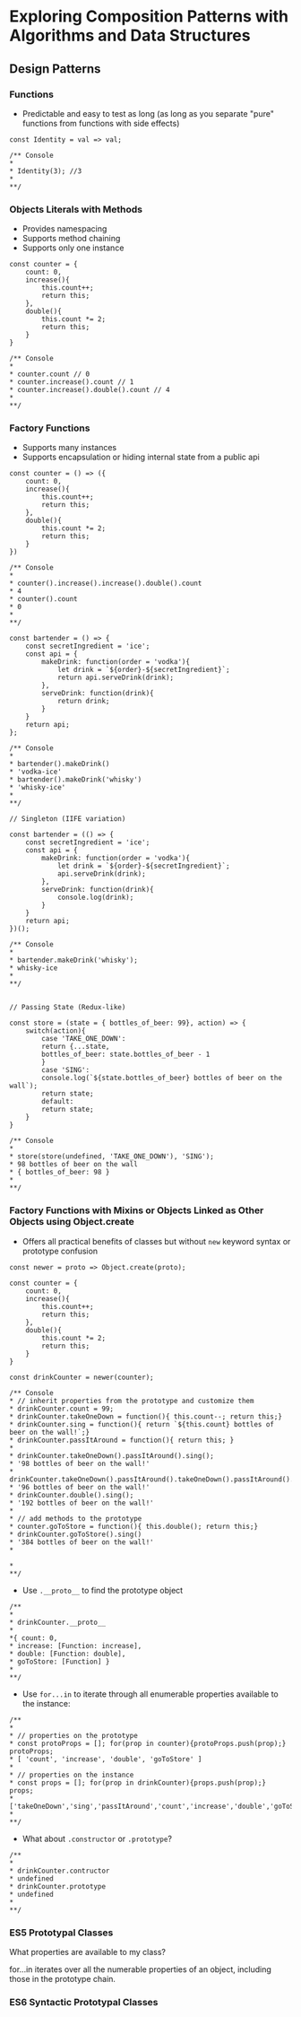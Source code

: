 # Exploring Composition Patterns with Algorithms and Data Structures

## Design Patterns

### Functions

* Predictable and easy to test as long (as long as you separate "pure" functions from functions with side effects)

```
const Identity = val => val;

/** Console
*
* Identity(3); //3
*
**/
```

### Objects Literals with Methods

* Provides namespacing
* Supports method chaining
* Supports only one instance

```
const counter = {
	count: 0,
	increase(){
		this.count++;
		return this;
	},
	double(){
		this.count *= 2;
		return this;
	}
}

/** Console
*
* counter.count // 0
* counter.increase().count // 1
* counter.increase().double().count // 4
*
**/
```

### Factory Functions

* Supports many instances
* Supports encapsulation or hiding internal state from a public api

```
const counter = () => ({
	count: 0,
	increase(){
		this.count++;
		return this;
	},
	double(){
		this.count *= 2;
		return this;
	}
})

/** Console
*
* counter().increase().increase().double().count
* 4
* counter().count
* 0
*
**/

const bartender = () => {
	const secretIngredient = 'ice';
	const api = {
		makeDrink: function(order = 'vodka'){
			let drink = `${order}-${secretIngredient}`;
			return api.serveDrink(drink);
		},
		serveDrink: function(drink){
			return drink;
		}
	}
	return api;
};

/** Console
*
* bartender().makeDrink()
* 'vodka-ice'
* bartender().makeDrink('whisky')
* 'whisky-ice'
*
**/

// Singleton (IIFE variation)

const bartender = (() => {
	const secretIngredient = 'ice';
	const api = {
		makeDrink: function(order = 'vodka'){
			let drink = `${order}-${secretIngredient}`;
			api.serveDrink(drink);
		},
		serveDrink: function(drink){
			console.log(drink);
		}
	}
	return api;
})();

/** Console
*
* bartender.makeDrink('whisky');
* whisky-ice
*
**/


// Passing State (Redux-like)

const store = (state = { bottles_of_beer: 99}, action) => {
	switch(action){
		case 'TAKE_ONE_DOWN':
		return {...state,
		bottles_of_beer: state.bottles_of_beer - 1
		}
		case 'SING':
		console.log(`${state.bottles_of_beer} bottles of beer on the wall`);
		return state;
		default:
		return state;
	}
}

/** Console
*
* store(store(undefined, 'TAKE_ONE_DOWN'), 'SING');
* 98 bottles of beer on the wall
* { bottles_of_beer: 98 }
*
**/
```

### Factory Functions with Mixins or Objects Linked as Other Objects using Object.create

* Offers all practical benefits of classes but without `new` keyword syntax or prototype confusion

```
const newer = proto => Object.create(proto);

const counter = {
	count: 0,
	increase(){
		this.count++;
		return this;
	},
	double(){
		this.count *= 2;
		return this;
	}
}

const drinkCounter = newer(counter);

/** Console
* // inherit properties from the prototype and customize them
* drinkCounter.count = 99;
* drinkCounter.takeOneDown = function(){ this.count--; return this;}
* drinkCounter.sing = function(){ return `${this.count} bottles of beer on the wall!`;}
* drinkCounter.passItAround = function(){ return this; }
*
* drinkCounter.takeOneDown().passItAround().sing();
* '98 bottles of beer on the wall!'
* drinkCounter.takeOneDown().passItAround().takeOneDown().passItAround().sing();
* '96 bottles of beer on the wall!'
* drinkCounter.double().sing();
* '192 bottles of beer on the wall!'
*
* // add methods to the prototype
* counter.goToStore = function(){ this.double(); return this;}
* drinkCounter.goToStore().sing()
* '384 bottles of beer on the wall!'
*

*
**/
```

* Use `.__proto__` to find the prototype object

```
/**
*
* drinkCounter.__proto__
*
*{ count: 0,
* increase: [Function: increase],
* double: [Function: double],
* goToStore: [Function] }
*
**/
```

* Use `for...in` to iterate through all enumerable properties available to the instance:

```
/**
*
* // properties on the prototype
* const protoProps = []; for(prop in counter){protoProps.push(prop);} protoProps;
* [ 'count', 'increase', 'double', 'goToStore' ]
*
* // properties on the instance
* const props = []; for(prop in drinkCounter){props.push(prop);} props;
* ['takeOneDown','sing','passItAround','count','increase','double','goToStore']
*
**/
```

* What about `.constructor` or `.prototype`?

```
/**
*
* drinkCounter.contructor
* undefined
* drinkCounter.prototype
* undefined
*
**/
```

### ES5 Prototypal Classes

What properties are available to my class?

for...in iterates over all the numerable properties of an object, including those in the prototype chain.

### ES6 Syntactic Prototypal Classes
